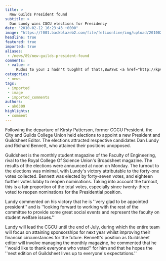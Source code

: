 ```yaml
---
title: >
  New Guilds President found
subtitle: >
  Dan Lundy wins CGCU elections for Presidency
date: "2010-02-12 16:23:43 +0000"
image: "https://f001.backblazeb2.com/file/felixonline/img/upload/201002121614-ak6309-CGCULogo.jpg"
headline: true
featured: true
imported: true
aliases:
 - /news/89/new-guilds-president-found
comments:
 - value: >
     Kudos to you! I hadn't tuoghht of that!,BwAYwC <a href="http://kpvppsoyhyjc.com/">kpvppsoyhyjc</a>
categories:
 - news
tags:
 - imported
 - image
 - imported_comments
authors:
 - ak6309
highlights:
 - comment
---
```


Following the departure of Kirsty Patterson, former CGCU President, the City and Guilds College Union held elections to appoint a new President and Guildsheet Editor. The elections attracted respective candidates Dan Lundy and Richard Bennett, who attained their positions unopposed.

Guildsheet is the monthly student magazine of the Faculty of Engineering, rival to the Royal College Of Science Union's Broadsheet magazine. The results of the elections were announced at noon on Monday. The turnout to the elections was minimal, with Lundy's victory attributable to the forty-one votes collected. Bennett was elected by forty-seven votes, and eighteen further votes lobby to reopen nominations. Taking into account the turnout, this is a fair proportion of the total votes, especially since twenty-three voted to reopen nominations for the Presidential position.

Lundy commented on his victory that he is ''very glad to be appointed president'' and is ''looking forward to working with the rest of the committee to provide some great social events and represent the faculty on student welfare issues.''

Lundy will lead the CGCU until the end of July, during which the entire team will focus on attaining sponsorships for next year whilst improving their financial circumstances for the future. Bennett's position as Guildsheet editor will involve managing the monthly magazine, he commented that he ''would like to thank everyone who voted'' for him and that he hopes the ''next edition of Guildsheet lives up to everyone's expectations.''
